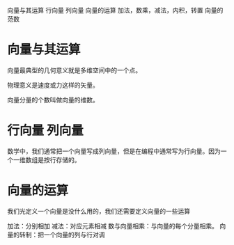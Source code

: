 



向量与其运算
行向量
列向量
向量的运算 加法，数乘，减法，内积，转置
向量的范数


# 向量与其运算


向量最典型的几何意义就是多维空间中的一个点。

物理意义是速度或力这样的矢量。

向量分量的个数叫做向量的维数。


# 行向量 列向量

数学中，我们通常把一个向量写成列向量，但是在编程中通常写为行向量。因为一个一维数组是按行存储的。


# 向量的运算

我们光定义一个向量是没什么用的，我们还需要定义向量的一些运算


加法：分别相加
减法：对应元素相减
数与向量相乘：与向量的每个分量相乘。
向量的转制：把一个向量的列与行对调
